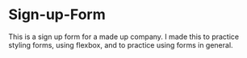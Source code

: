 # Sign-up-Form

This is a sign up form for a made up company. I made this to practice styling forms, using flexbox, and to practice using forms in general.